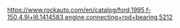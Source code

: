 https://www.rockauto.com/en/catalog/ford,1995,f-150,4.9l+l6,1414583,engine,connecting+rod+bearing,5212
